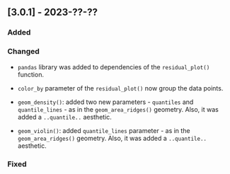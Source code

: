 ## [3.0.1] - 2023-??-??

### Added

### Changed

- `pandas` library was added to dependencies of the `residual_plot()` function.

- `color_by` parameter of the `residual_plot()` now group the data points.

- `geom_density()`: added two new parameters - `quantiles` and `quantile_lines` - as in the `geom_area_ridges()` geometry. Also, it was added a `..quantile..` aesthetic. 

- `geom_violin()`: added `quantile_lines` parameter - as in the `geom_area_ridges()` geometry. Also, it was added a `..quantile..` aesthetic.

### Fixed
